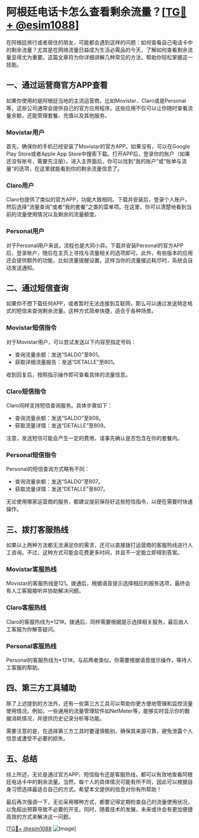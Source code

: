 # 阿根廷电话卡怎么查看剩余流量？[[TG💪+ @esim1088](https://t.me/s/esim1088)]

在阿根廷旅行或者居住的朋友，可能都会遇到这样的问题：如何查看自己电话卡中的剩余流量？尤其是在网络流量日益成为生活必需品的今天，了解如何查看剩余流量显得尤为重要。这篇文章将为你详细讲解几种常见的方法，帮助你轻松掌握这一技能。

## 一、通过运营商官方APP查看

如果你使用的是阿根廷当地的主流运营商，比如Movistar、Claro或是Personal等，这些公司通常会提供自己的官方应用程序。这些应用不仅可以让你随时查看流量余额，还能管理套餐、充值以及其他服务。

### Movistar用户

首先，确保你的手机已经安装了Movistar的官方APP。如果没有，可以在Google Play Store或者Apple App Store中搜索下载。打开APP后，登录你的账户（如果还没有账号，需要先注册）。进入主界面后，你可以找到“我的账户”或“账单与流量”的选项，在这里就能看到你的剩余流量信息了。

### Claro用户

Claro也提供了类似的官方APP，功能大致相同。下载并安装后，登录个人账户，然后选择“流量查询”或者“我的套餐”之类的菜单项。在这里，你可以清楚地看到当前的流量使用情况以及剩余的流量额度。

### Personal用户

对于Personal用户来说，流程也是大同小异。下载并安装Personal的官方APP后，登录账户，随后在主页上寻找与流量相关的选项即可。此外，有些版本的应用还会提供额外的功能，比如流量提醒设置，这样当你的流量接近耗尽时，系统会自动发送通知。

## 二、通过短信查询

如果你不想下载任何APP，或者暂时无法连接到互联网，那么可以通过发送特定格式的短信来查询剩余流量。这种方式简单快捷，适合于各种场景。

### Movistar短信指令

对于Movistar用户，可以尝试发送以下内容至指定号码：

- 查询流量余额：发送“SALDO”至801。
- 获取详细流量报告：发送“DETALLE”至801。

收到回复后，按照指示操作即可查看具体的流量信息。

### Claro短信指令

Claro同样支持短信查询服务。具体步骤如下：

- 查询流量余额：发送“SALDO”至809。
- 获取流量详情：发送“DETALLE”至809。

注意，发送短信可能会产生一定的费用，请事先确认是否包含在你的套餐内。

### Personal短信指令

Personal的短信查询方式略有不同：

- 查询流量余额：发送“SALDO”至807。
- 获取流量详情：发送“DETALLE”至807。

无论使用哪家运营商的服务，都建议提前保存好这些短信指令，以便在需要时快速操作。

## 三、拨打客服热线

如果以上两种方法都无法满足你的需求，还可以直接拨打运营商的客服热线进行人工咨询。不过，这种方式可能会花费更多时间，并且不一定能立即得到答案。

### Movistar客服热线

Movistar的客服热线是121。拨通后，根据语音提示选择相应的服务选项，最终会有人工客服接听并协助解决问题。

### Claro客服热线

Claro的客服热线为*121#。拨通后，同样需要根据提示选择相关服务，最后由人工客服为你解答疑问。

### Personal客服热线

Personal的客服热线为*121#。与前两者类似，你需要根据语音提示操作，等待人工客服的帮助。

## 四、第三方工具辅助

除了上述提到的方法外，还有一些第三方工具可以帮助你更方便地管理和监控流量使用情况。例如，一些通用的流量管理软件如NetMeter等，能够实时显示你的数据消耗情况，并提供历史记录分析等功能。

需要注意的是，在选择第三方工具时要谨慎甄别，确保其来源可靠，避免泄露个人信息或遭受不必要的损失。

## 五、总结

综上所述，无论是通过官方APP、短信指令还是客服热线，都可以有效地查看阿根廷电话卡中的剩余流量。当然，每个人的具体情况可能有所不同，因此可以根据自身习惯选择最适合自己的方式。希望本文提供的信息对你有所帮助！

最后再次强调一下，无论采用哪种方式，都要记得定期检查自己的流量使用状况，以免超出预算导致不必要的开支。同时，随着技术的发展，未来或许会有更加便捷高效的方式来解决这一问题。

[[TG💪+ @esim1088](https://t.me/s/esim1088) ![Image](https://i.postimg.cc/4NQfJmqS/Snipaste-2025-05-13-00-14-12.png)]